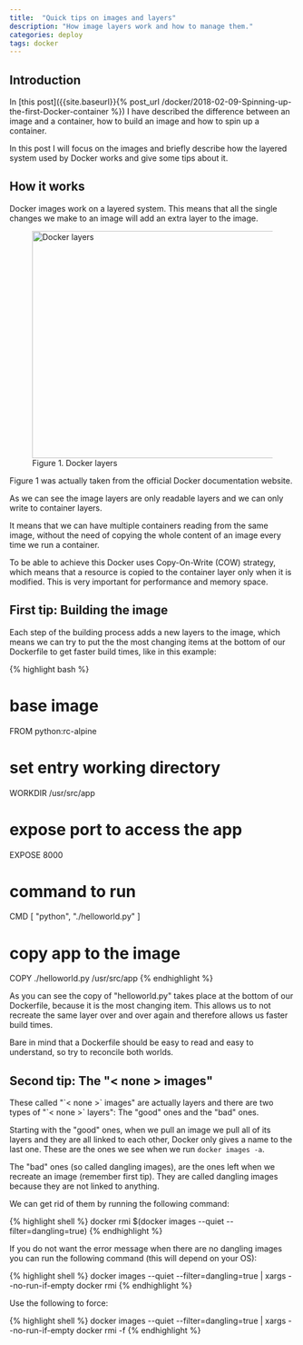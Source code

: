 ```yaml
---
title:  "Quick tips on images and layers"
description: "How image layers work and how to manage them."
categories: deploy
tags: docker
---
```

<h2>Introduction</h2>
In [this post]({{site.baseurl}}{% post_url /docker/2018-02-09-Spinning-up-the-first-Docker-container %})
I have described the difference between an image and a container, how to build
an image and how to spin up a container.

In this post I will focus on the images and briefly describe how the layered
system used by Docker works and give some tips about it.

<h2>How it works</h2>
Docker images work on a layered system. This means that all the single changes
we make to an image will add an extra layer to the image.
<figure>
    <img src="{{ site.baseurl }}/assets/docker/img/docker-layers.png" alt="Docker layers" width="600" height="400"/>
    <figcaption>Figure 1. Docker layers</figcaption>
</figure>
Figure 1 was actually taken from the official Docker documentation website.

As we can see the image layers are only readable layers and we can only write
to container layers.

It means that we can have multiple containers reading from the same image,
without the need of copying the whole content of an image every time we run a
container.

To be able to achieve this Docker uses Copy-On-Write (COW) strategy, which means
that a resource is copied to the container layer only when it is modified. This
is very important for performance and memory space.

<h2>First tip: Building the image</h2>
Each step of the building process adds a new layers to the image, which means
we can try to put the the most changing items at the bottom of our Dockerfile
to get faster build times, like in this example:

{% highlight bash %}
# base image
FROM python:rc-alpine

# set entry working directory
WORKDIR /usr/src/app

# expose port to access the app
EXPOSE 8000

# command to run
CMD [ "python", "./helloworld.py" ]

# copy app to the image
COPY ./helloworld.py /usr/src/app
{% endhighlight %}

As you can see the copy of "helloworld.py" takes place at the bottom of our
Dockerfile, because it is the most changing item. This allows us to not recreate
the same layer over and over again and therefore allows us faster build times.

Bare in mind that a Dockerfile should be easy to read and easy to understand, so
try to reconcile both worlds.

<h2>Second tip: The "< none > images"</h2>
These called "`< none >` images" are actually layers and there are two types of
"`< none >` layers": The "good" ones and the "bad" ones.

Starting with the "good" ones, when we pull an image we pull all of its layers
and they are all linked to each other, Docker only gives a name to the last one.
These are the ones we see when we run `docker images -a`.

The "bad" ones (so called dangling images), are the ones left when we recreate
an image (remember first tip). They are called dangling images because they are
not linked to anything.

We can get rid of them by running the following command:

{% highlight shell %}
docker rmi $(docker images --quiet --filter=dangling=true)
{% endhighlight %}

If you do not want the error message when there are no dangling images you can
run the following command (this will depend on your OS):

{% highlight shell %}
docker images --quiet --filter=dangling=true | xargs --no-run-if-empty docker rmi
{% endhighlight %}

Use the following to force:

{% highlight shell %}
docker images --quiet --filter=dangling=true | xargs --no-run-if-empty docker rmi -f
{% endhighlight %}
